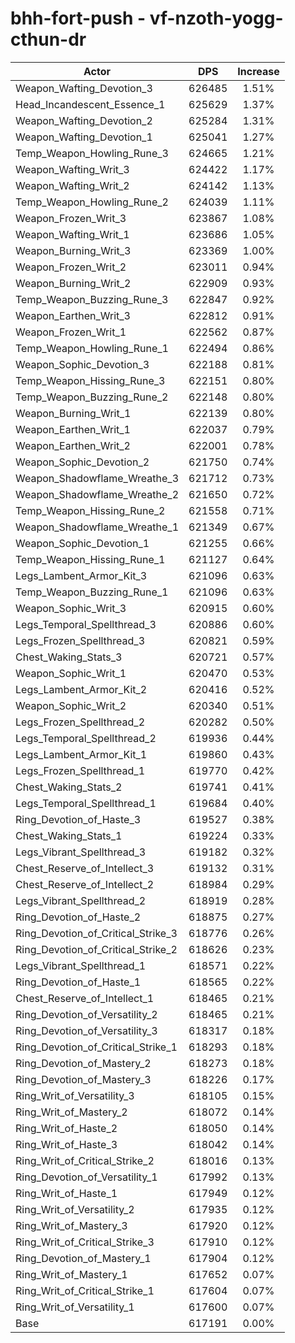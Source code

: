 # bhh-fort-push - vf-nzoth-yogg-cthun-dr
| Actor | DPS | Increase |
|---|:---:|:---:|
|Weapon_Wafting_Devotion_3|626485|1.51%|
|Head_Incandescent_Essence_1|625629|1.37%|
|Weapon_Wafting_Devotion_2|625284|1.31%|
|Weapon_Wafting_Devotion_1|625041|1.27%|
|Temp_Weapon_Howling_Rune_3|624665|1.21%|
|Weapon_Wafting_Writ_3|624422|1.17%|
|Weapon_Wafting_Writ_2|624142|1.13%|
|Temp_Weapon_Howling_Rune_2|624039|1.11%|
|Weapon_Frozen_Writ_3|623867|1.08%|
|Weapon_Wafting_Writ_1|623686|1.05%|
|Weapon_Burning_Writ_3|623369|1.00%|
|Weapon_Frozen_Writ_2|623011|0.94%|
|Weapon_Burning_Writ_2|622909|0.93%|
|Temp_Weapon_Buzzing_Rune_3|622847|0.92%|
|Weapon_Earthen_Writ_3|622812|0.91%|
|Weapon_Frozen_Writ_1|622562|0.87%|
|Temp_Weapon_Howling_Rune_1|622494|0.86%|
|Weapon_Sophic_Devotion_3|622188|0.81%|
|Temp_Weapon_Hissing_Rune_3|622151|0.80%|
|Temp_Weapon_Buzzing_Rune_2|622148|0.80%|
|Weapon_Burning_Writ_1|622139|0.80%|
|Weapon_Earthen_Writ_1|622037|0.79%|
|Weapon_Earthen_Writ_2|622001|0.78%|
|Weapon_Sophic_Devotion_2|621750|0.74%|
|Weapon_Shadowflame_Wreathe_3|621712|0.73%|
|Weapon_Shadowflame_Wreathe_2|621650|0.72%|
|Temp_Weapon_Hissing_Rune_2|621558|0.71%|
|Weapon_Shadowflame_Wreathe_1|621349|0.67%|
|Weapon_Sophic_Devotion_1|621255|0.66%|
|Temp_Weapon_Hissing_Rune_1|621127|0.64%|
|Legs_Lambent_Armor_Kit_3|621096|0.63%|
|Temp_Weapon_Buzzing_Rune_1|621096|0.63%|
|Weapon_Sophic_Writ_3|620915|0.60%|
|Legs_Temporal_Spellthread_3|620886|0.60%|
|Legs_Frozen_Spellthread_3|620821|0.59%|
|Chest_Waking_Stats_3|620721|0.57%|
|Weapon_Sophic_Writ_1|620470|0.53%|
|Legs_Lambent_Armor_Kit_2|620416|0.52%|
|Weapon_Sophic_Writ_2|620340|0.51%|
|Legs_Frozen_Spellthread_2|620282|0.50%|
|Legs_Temporal_Spellthread_2|619936|0.44%|
|Legs_Lambent_Armor_Kit_1|619860|0.43%|
|Legs_Frozen_Spellthread_1|619770|0.42%|
|Chest_Waking_Stats_2|619741|0.41%|
|Legs_Temporal_Spellthread_1|619684|0.40%|
|Ring_Devotion_of_Haste_3|619527|0.38%|
|Chest_Waking_Stats_1|619224|0.33%|
|Legs_Vibrant_Spellthread_3|619182|0.32%|
|Chest_Reserve_of_Intellect_3|619132|0.31%|
|Chest_Reserve_of_Intellect_2|618984|0.29%|
|Legs_Vibrant_Spellthread_2|618919|0.28%|
|Ring_Devotion_of_Haste_2|618875|0.27%|
|Ring_Devotion_of_Critical_Strike_3|618776|0.26%|
|Ring_Devotion_of_Critical_Strike_2|618626|0.23%|
|Legs_Vibrant_Spellthread_1|618571|0.22%|
|Ring_Devotion_of_Haste_1|618565|0.22%|
|Chest_Reserve_of_Intellect_1|618465|0.21%|
|Ring_Devotion_of_Versatility_2|618465|0.21%|
|Ring_Devotion_of_Versatility_3|618317|0.18%|
|Ring_Devotion_of_Critical_Strike_1|618293|0.18%|
|Ring_Devotion_of_Mastery_2|618273|0.18%|
|Ring_Devotion_of_Mastery_3|618226|0.17%|
|Ring_Writ_of_Versatility_3|618105|0.15%|
|Ring_Writ_of_Mastery_2|618072|0.14%|
|Ring_Writ_of_Haste_2|618050|0.14%|
|Ring_Writ_of_Haste_3|618042|0.14%|
|Ring_Writ_of_Critical_Strike_2|618016|0.13%|
|Ring_Devotion_of_Versatility_1|617992|0.13%|
|Ring_Writ_of_Haste_1|617949|0.12%|
|Ring_Writ_of_Versatility_2|617935|0.12%|
|Ring_Writ_of_Mastery_3|617920|0.12%|
|Ring_Writ_of_Critical_Strike_3|617910|0.12%|
|Ring_Devotion_of_Mastery_1|617904|0.12%|
|Ring_Writ_of_Mastery_1|617652|0.07%|
|Ring_Writ_of_Critical_Strike_1|617604|0.07%|
|Ring_Writ_of_Versatility_1|617600|0.07%|
|Base|617191|0.00%|
